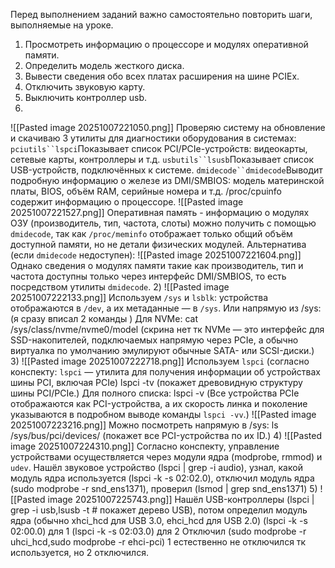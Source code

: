 Перед выполнением заданий важно самостоятельно повторить шаги, выполняемые на уроке.

1) Просмотреть информацию о процессоре и модулях оперативной памяти.
2) Определить модель жесткого диска.
3) Вывести сведения обо всех платах расширения на шине PCIEx.
4) Отключить звуковую карту.
5) Выключить контроллер usb.
1)
![[Pasted image 20251007221050.png]]
Проверяю систему на обновление и скачиваю 3 утилиты для диагностики оборудования в системах:
`pciutils``lspci`Показывает список PCI/PCIe-устройств: видеокарты, сетевые карты, контроллеры и т.д.
`usbutils``lsusb`Показывает список USB-устройств, подключённых к системе.
`dmidecode``dmidecode`Выводит подробную информацию о железе из DMI/SMBIOS: модель материнской платы, BIOS, объём RAM, серийные номера и т.д.
/proc/cpuinfo содержит информацию о процессоре.
![[Pasted image 20251007221527.png]]
Оперативная память - информацию о модулях ОЗУ (производитель, тип, частота, слоты) можно получить с помощью `dmidecode`, так как `/proc/meminfo` отображает только общий объём доступной памяти, но не детали физических модулей.
Альтернатива (если `dmidecode` недоступен):
![[Pasted image 20251007221604.png]]
Однако сведения о модулях памяти такие как производитель, тип и частота доступны только через интерфейс DMI/SMBIOS, то есть посредством утилиты `dmidecode`.
2)
![[Pasted image 20251007222133.png]]
Используем `/sys` и `lsblk`: устройства отображаются в `/dev`, а их метаданные — в `/sys`.
Или напрямую из /sys:(я сразу вписал 2 команды )
Для NVMe: cat /sys/class/nvme/nvme0/model (скрина нет тк NVMe — это интерфейс для SSD-накопителей, подключаемых напрямую через PCIe, а обычно виртуалка по умолчанию эмулируют обычные SATA- или SCSI-диски.)
3)
![[Pasted image 20251007222718.png]]
Используем `lspci` (согласно конспекту: `lspci` — утилита для получения информации об устройствах шины PCI, включая PCIe) lspci -tv (покажет древовидную структуру шины PCI/PCIe.)
Для полного списка: lspci -v (Все устройства PCIe отображаются как PCI-устройства, а их скорость линка и поколение указываются в подробном выводе команды `lspci -vv`.)
![[Pasted image 20251007223216.png]]
Можно посмотреть напрямую в /sys: ls /sys/bus/pci/devices/ (покажет все PCI-устройства по их ID.)
4)
![[Pasted image 20251007224310.png]]
Согласно конспекту, управление устройствами осуществляется через модули ядра (modprobe, rmmod) и `udev`.
Нашёл звуковое устройство (lspci | grep -i audio), узнал, какой модуль ядра используется (lspci -k -s 02:02.0), отключил модуль ядра (sudo modprobe -r snd_ens1371), проверил (lsmod | grep snd_ens1371)
5)
![[Pasted image 20251007225743.png]]
Нашёл USB-контроллеры (lspci | grep -i usb,lsusb -t  # покажет дерево USB),
потом определил модуль ядра (обычно xhci_hcd для USB 3.0, ehci_hcd для USB 2.0)
(lspci -k -s 02:00.0) для 1
(lspci -k -s 02:03.0) для 2
Отключил (sudo modprobe -r uhci_hcd,sudo modprobe -r ehci-pci)
1 естественно не отключился тк используется, но 2 отключился.